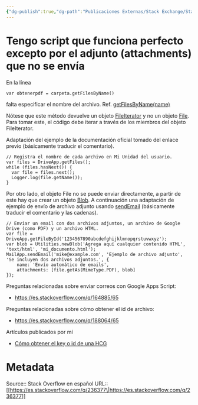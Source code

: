 ```yaml
---
{"dg-publish":true,"dg-path":"Publicaciones Externas/Stack Exchange/Stack Overflow en español/es.stackoverflow.com-236377.md","permalink":"/publicaciones-externas/stack-exchange/stack-overflow-en-espanol/es-stackoverflow-com-236377/","title":"Tengo script que funciona perfecto excepto por el adjunto (attachments) que no se envía","hide":true,"noteIcon":"default","created":"2024-04-03T12:49:10.627-06:00","updated":"2024-04-05T16:43:54.762-06:00"}
---
```


# Tengo script que funciona perfecto excepto por el adjunto (attachments) que no se envía

En la línea

    var obtenerpdf = carpeta.getFilesByName()

falta especificar el nombre del archivo. Ref. [getFilesByName(name)][1]

Nótese que este método devuelve un objeto [FileIterator][2] y no un objeto [File][3]. Para tomar este, el código debe iterar a través de los miembros del objeto FileIterator. 

Adaptación del ejemplo de la documentación oficial tomado del enlace previo (básicamente traducir el comentario).

    // Registra el nombre de cada archivo en Mi Unidad del usuario.
    var files = DriveApp.getFiles();
    while (files.hasNext()) {
      var file = files.next();
      Logger.log(file.getName());
    }

Por otro lado, el objeto File no se puede enviar directamente, a partir de este hay que crear un objeto [Blob][4]. A continuación una adaptación de ejemplo de envío de archivo adjunto usando [sendEmail][5] (básicamente traducir el comentario y las cadenas).

    // Enviar un email con dos archivos adjuntos, un archivo de Google Drive (como PDF) y un archivo HTML.
    var file = DriveApp.getFileById('1234567890abcdefghijklmnopqrstuvwxyz');
    var blob = Utilities.newBlob('Agrega aquí cualquier contenido HTML', 'text/html', 'mi_documento.html');
    MailApp.sendEmail('mike@example.com', 'Ejemplo de archivo adjunto', 'Se incluyen dos archivos adjuntos.', {
        name: 'Envío automático de emails',
        attachments: [file.getAs(MimeType.PDF), blob]
    });

Preguntas relacionadas sobre enviar correos con Google Apps Script:

- https://es.stackoverflow.com/q/164885/65

Preguntas relacionadas sobre cómo obtener el id de archivo:

- https://es.stackoverflow.com/q/188064/65

Artículos publicados por mí

- [Cómo obtener el key o id de una HCG][6]


  [1]: https://developers.google.com/apps-script/reference/drive/drive-app#getfilesbynamename
  [2]: https://developers.google.com/apps-script/reference/drive/file-iterator
  [3]: https://developers.google.com/apps-script/reference/drive/file
  [4]: https://developers.google.com/apps-script/reference/base/blob
  [5]: https://developers.google.com/apps-script/reference/mail/mail-app#sendemailrecipient-subject-body-options
  [6]: https://www.rubenrivera.mx/2018/08/key-id-hcg.html

# Metadata
Source:: Stack Overflow en español
URL:: [[https://es.stackoverflow.com/q/236377\|https://es.stackoverflow.com/q/236377]]

